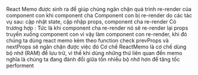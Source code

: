 React Memo được sinh ra để giúp chúng ngăn chặn quá trình re-render của component con khi component cha
Component con bị re-render do các tác vụ sau: cập nhật state, cập nhập props, component cha re-render
Có trương hợp : Tức là khi component cha re-render nó sẽ re-render lại props truyền xuống component con vì vậy làm component con re-render, khi đó chúng ta dùng react memo kèm theo function check prevProps và nextProps sẽ ngăn chặn được việc đó
Cơ chế ReactMemo là cơ chế dùng bộ nhớ (RAM) để lưu trữ, vì thế khi dùng những thứ liên quan đến memo nghĩa là chúng ta đang đánh đổi giữa tốn nhiều bộ nhớ hơn để tăng tốc performent

